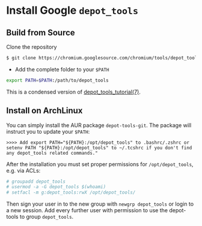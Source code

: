 # Install Google `depot_tools`

## Build from Source

Clone the repository
```bash
$ git clone https://chromium.googlesource.com/chromium/tools/depot_tools.git
```
* Add the complete folder to your `$PATH`
```bash
export PATH=$PATH:/path/to/depot_tools
```

This is a condensed version of [depot_tools_tutorial(7)](https://commondatastorage.googleapis.com/chrome-infra-docs/flat/depot_tools/docs/html/depot_tools_tutorial.html#_setting_up).

## Install on ArchLinux
You can simply install the AUR package `depot-tools-git`.  The package will instruct you to update your `$PATH`:
```
>>>> Add export PATH="${PATH}:/opt/depot_tools" to .bashrc/.zshrc or setenv PATH "${PATH}:/opt/depot_tools" to ~/.tcshrc if you don't find any depot_tools related commands."
```

After the installation you must set proper permissions for `/opt/depot_tools`, e.g. via ACLs:
```bash
# groupadd depot_tools
# usermod -a -G depot_tools $(whoami)
# setfacl -m g:depot_tools:rwX /opt/depot_tools/
```
Then sign your user in to the new group with `newgrp depot_tools` or login to a new session.  Add every further user with permission to use the depot-tools to group `depot_tools`.
